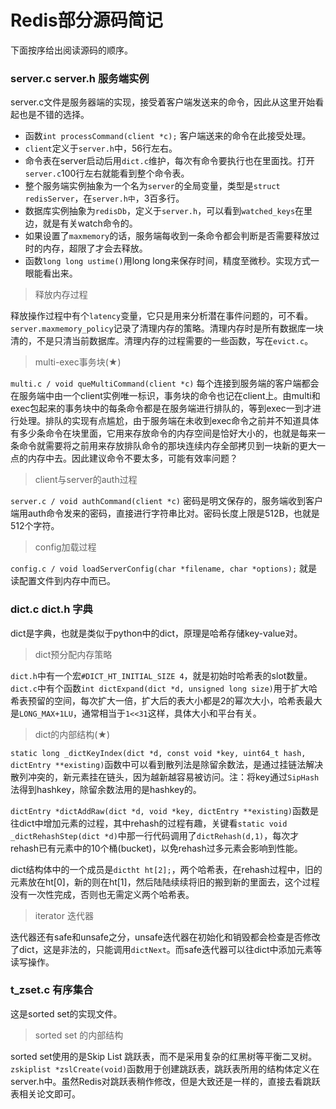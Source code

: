 # Redis部分源码简记

下面按序给出阅读源码的顺序。

### server.c server.h 服务端实例
server.c文件是服务器端的实现，接受着客户端发送来的命令，因此从这里开始看起也是不错的选择。

- 函数`int processCommand(client *c);` 客户端送来的命令在此接受处理。
- `client`定义于`server.h`中，56行左右。
- 命令表在server启动后用`dict.c`维护，每次有命令要执行也在里面找。打开`server.c`100行左右就能看到整个命令表。
- 整个服务端实例抽象为一个名为`server`的全局变量，类型是`struct redisServer`，在`server.h中`，3百多行。
- 数据库实例抽象为`redisDb`，定义于`server.h`，可以看到`watched_keys`在里边，就是有关watch命令的。
- 如果设置了`maxmemory`的话，服务端每收到一条命令都会判断是否需要释放过时的内存，超限了才会去释放。
- 函数`long long ustime()`用long long来保存时间，精度至微秒。实现方式一眼能看出来。

> 释放内存过程

释放操作过程中有个`latency`变量，它只是用来分析潜在事件问题的，可不看。`server.maxmemory_policy`记录了清理内存的策略。清理内存时是所有数据库一块清的，不是只清当前数据库。清理内存的过程需要的一些函数，写在`evict.c`。

> multi-exec事务块(★)

`multi.c / void queMultiCommand(client *c)`
每个连接到服务端的客户端都会在服务端中由一个client实例唯一标识，事务块的命令也记在client上。由multi和exec包起来的事务块中的每条命令都是在服务端进行排队的，等到exec一到才进行处理。排队的实现有点尴尬，由于服务端在未收到exec命令之前并不知道具体有多少条命令在块里面，它用来存放命令的内存空间是恰好大小的，也就是每来一条命令就需要将之前用来存放排队命令的那块连续内存全部拷贝到一块新的更大一点的内存中去。因此建议命令不要太多，可能有效率问题？

> client与server的auth过程

`server.c / void authCommand(client *c)`
密码是明文保存的，服务端收到客户端用auth命令发来的密码，直接进行字符串比对。密码长度上限是512B，也就是512个字符。

> config加载过程

`config.c / void loadServerConfig(char *filename, char *options);`  就是读配置文件到内存中而已。


### dict.c dict.h 字典

dict是字典，也就是类似于python中的dict，原理是哈希存储key-value对。

> dict预分配内存策略

`dict.h`中有一个宏`#DICT_HT_INITIAL_SIZE 4`，就是初始时哈希表的slot数量。
`dict.c`中有个函数`int dictExpand(dict *d, unsigned long size)`用于扩大哈希表预留的空间，每次扩大一倍，扩大后的表大小都是2的幂次大小，哈希表最大是`LONG_MAX+1LU`，通常相当于`1<<31`这样，具体大小和平台有关。

> dict的内部结构(★)

`static long _dictKeyIndex(dict *d, const void *key, uint64_t hash, dictEntry **existing)`函数中可以看到散列法是除留余数法，是通过挂链法解决散列冲突的，新元素挂在链头，因为越新越容易被访问。注：将key通过`SipHash`法得到hashkey，除留余数法用的是hashkey的。

`dictEntry *dictAddRaw(dict *d, void *key, dictEntry **existing)`函数是往dict中增加元素的过程，其中rehash的过程有趣，关键看`static void _dictRehashStep(dict *d)`中那一行代码调用了`dictRehash(d,1)`，每次才rehash已有元素中的10个桶(bucket)，以免rehash过多元素会影响到性能。

dict结构体中的一个成员是`dictht ht[2];`，两个哈希表，在rehash过程中，旧的元素放在ht[0]，新的则在ht[1]，然后陆陆续续将旧的搬到新的里面去，这个过程没有一次性完成，否则也无需定义两个哈希表。

> iterator 迭代器

迭代器还有safe和unsafe之分，unsafe迭代器在初始化和销毁都会检查是否修改了dict，这是非法的，只能调用`dictNext`。而safe迭代器可以往dict中添加元素等读写操作。


### t_zset.c 有序集合

这是sorted set的实现文件。

> sorted set 的内部结构

sorted set使用的是Skip List 跳跃表，而不是采用复杂的红黑树等平衡二叉树。`zskiplist *zslCreate(void)`函数用于创建跳跃表，跳跃表所用的结构体定义在server.h中。虽然Redis对跳跃表稍作修改，但是大致还是一样的，直接去看跳跃表相关论文即可。





















